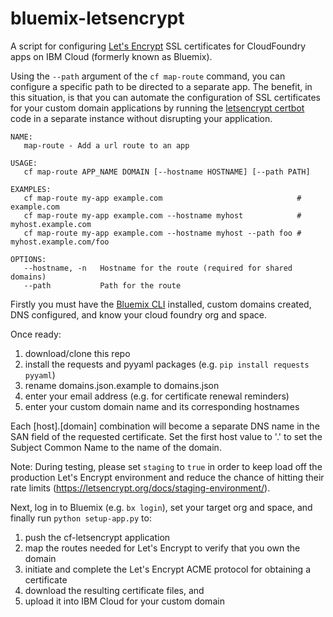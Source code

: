 # bluemix-letsencrypt
A script for configuring [Let's Encrypt](https://letsencrypt.org) SSL certificates for CloudFoundry apps on IBM Cloud (formerly known as Bluemix).

Using the `--path` argument of the `cf map-route` command, you can configure a specific path to be directed to a separate app.  The benefit, in this situation, is that you can automate the configuration of SSL certificates for your custom domain applications by running the [letsencrypt certbot](https://github.com/certbot/certbot) code in a separate instance without disrupting your application.

```
NAME:
   map-route - Add a url route to an app

USAGE:
   cf map-route APP_NAME DOMAIN [--hostname HOSTNAME] [--path PATH]

EXAMPLES:
   cf map-route my-app example.com                              # example.com
   cf map-route my-app example.com --hostname myhost            # myhost.example.com
   cf map-route my-app example.com --hostname myhost --path foo # myhost.example.com/foo

OPTIONS:
   --hostname, -n   Hostname for the route (required for shared domains)
   --path           Path for the route
```

Firstly you must have the [Bluemix CLI](https://console.bluemix.net/docs/cli/reference/bluemix_cli/get_started.html) installed, custom domains created, DNS configured, and know your cloud foundry org and space.

Once ready:

1. download/clone this repo
2. install the requests and pyyaml packages (e.g. `pip install requests pyyaml`)
3. rename domains.json.example to domains.json
4. enter your email address (e.g. for certificate renewal reminders)
5. enter your custom domain name and its corresponding hostnames

Each [host].[domain] combination will become a separate DNS name in the SAN field of the requested certificate. Set the first host value to '.' to set the Subject Common Name to the name of the domain.

Note: During testing, please set `staging` to `true` in order to keep load off the production Let's Encrypt environment and reduce the chance of hitting their rate limits (https://letsencrypt.org/docs/staging-environment/).

Next, log in to Bluemix (e.g. `bx login`), set your target org and space, and finally run `python setup-app.py` to:

1. push the cf-letsencrypt application
2. map the routes needed for Let's Encrypt to verify that you own the domain
3. initiate and complete the Let's Encrypt ACME protocol for obtaining a certificate
4. download the resulting certificate files, and
5. upload it into IBM Cloud for your custom domain
